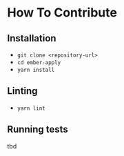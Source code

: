 # How To Contribute

## Installation

* `git clone <repository-url>`
* `cd ember-apply`
* `yarn install`

## Linting

* `yarn lint`

## Running tests

tbd

